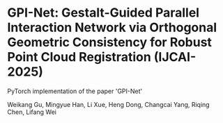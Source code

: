# GPI-Net: Gestalt-Guided Parallel Interaction Network via Orthogonal Geometric Consistency for Robust Point Cloud Registration (IJCAI-2025)
PyTorch implementation of the paper 'GPI-Net'

Weikang Gu, Mingyue Han, Li Xue, Heng Dong, Changcai Yang, Riqing Chen, Lifang Wei

